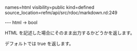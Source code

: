 names=html
visibility=public
kind=defined
source_location=refm/api/src/rdoc/markdown.rd:249

--- html -> bool

HTML を記述した場合にそのまま出力するかどうかを返します。

デフォルトでは true を返します。

